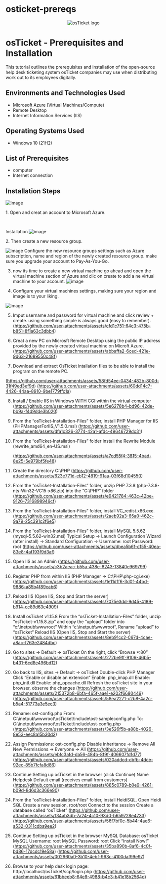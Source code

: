 # osticket-prereqs
<p align="center">
<img src="https://i.imgur.com/Clzj7Xs.png" alt="osTicket logo"/>
</p>

<h1>osTicket - Prerequisites and Installation</h1>
This tutorial outlines the prerequisites and installation of the open-source help desk ticketing system osTicket companies may use when distributing work out to its employees digitally.<br />



<h2>Environments and Technologies Used</h2>

- Microsoft Azure (Virtual Machines/Compute)
- Remote Desktop
- Internet Information Services (IIS)

<h2>Operating Systems Used </h2>

- Windows 10</b> (21H2)

<h2>List of Prerequisites</h2>

- computer
- Internet connection


<h2>Installation Steps</h2>

 ![image](https://github.com/hughscode/osticket-prereqs/assets/147445518/f93981d0-89f9-40b1-8a60-f99c444b3f72)
<p>
1. Open and creat an account to Microsoft Azure.
</p>
<br />






Installation
 ![image](https://github.com/hughscode/osticket-prereqs/assets/147445518/79359a46-895f-498d-9125-4b408fa59f95)

<p>
2. Then create a new resource group.
  
 ![image](https://github.com/hughscode/osticket-prereqs/assets/147445518/fe95473c-fb08-4316-b2f4-4a8a1dbfb42c)
Configure the new resource groups settings such as Azure subscription, name and region of the newly created resource group. make sure you upgrade your account to Pay-As-You-Go.


3. now its time to create a new virtual machine go ahead and open the virtual machine section of Azure and clic on create to add a ne virtual machine to your account.
 ![image](https://github.com/hughscode/osticket-prereqs/assets/147445518/debf1236-2497-4175-a6ef-9294ff54fe08)


4. Configure your virtual machines settings, making sure your region and image is to your liking.

![image](https://github.com/hughscode/osticket-prereqs/assets/147445518/d19968f3-ea49-464c-8c2e-7cbef8e7a6de)


5. Imput username and password for virtual machine and click review + create. using something simple is always good (easy to remember).
(https://github.com/user-attachments/assets/cfd1c751-64c3-475b-b851-8f1a63c3dbb4)
[
](https://imgur.com/a/xjcgplH)

7. Creat a new PC on Microsft Remote Desktop using the public IP address provided by the newly created virtual machine on Microft Azure.
(https://github.com/user-attachments/assets/abbaffa2-6ced-421e-9d63-21689550c48f)


8. Download and extract OsTicket intallation files to be able to install the program on the remote PC. [
](https://docs.google.com/document/d/1DyjX8LeVU98LjhXO2t2K2F0aHywI2N9GD57T3taO5qo/edit?pli=1&tab=t.0)

(https://github.com/user-attachments/assets/58fd54ee-0434-482b-800d-31f49ed3ef9d)
(https://github.com/user-attachments/assets/60dd14c7-4426-44aa-8910-9be1779ffc1a)


8. Install / Enable IIS in Windows WITH CGI within the virtual computer
(https://github.com/user-attachments/assets/5e6278b4-bd96-42de-bb9a-f4d9dde3b020)


9. From the “osTicket-Installation-Files” folder, install PHP Manager for IIS (PHPManagerForIIS_V1.5.0.msi)
(https://github.com/user-attachments/assets/dfa1c326-3774-42a1-afdc-49646729dc31)


  10. From the “osTicket-Installation-Files” folder install the Rewrite Module (rewrite_amd64_en-US.msi)<p>
  (https://github.com/user-attachments/assets/a7cd55f4-3815-4bad-8e25-5e979bf5fe48)


11. Create the directory C:\PHP
(https://github.com/user-attachments/assets/623e771d-eb12-4819-91aa-03f68d104550)


12. From the “osTicket-Installation-Files” folder, unzip PHP 7.3.8 (php-7.3.8-nts-Win32-VC15-x86.zip) into the “C:\PHP” folder
(https://github.com/user-attachments/assets/e9421784-463c-42be-9126-7316898946cf)


13. From the “osTicket-Installation-Files” folder, install VC_redist.x86.exe.
(https://github.com/user-attachments/assets/2aeb92a3-65a0-462c-9a79-25c391c2f6e5)


14. From the “osTicket-Installation-Files” folder, install MySQL 5.5.62 (mysql-5.5.62-win32.msi)
Typical Setup ->
Launch Configuration Wizard (after install) ->
Standard Configuration ->
Username: root
Password: root
(https://github.com/user-attachments/assets/dbea5b6f-c155-40ea-83e8-4af193f9d3af)


15. Open IIS as an Admin
(https://github.com/user-attachments/assets/c3b2aeac-b55a-438e-8243-13840e969799)


16. Register PHP from within IIS (PHP Manager -> C:\PHP\php-cgi.exe)
(https://github.com/user-attachments/assets/1e11d1f6-3d0f-44bd-9886-a85b4f89cab6)


17. Reload IIS (Open IIS, Stop and Start the server)
(https://github.com/user-attachments/assets/7075e3dd-9d45-4189-b914-cc89d63e4909)


18. Install osTicket v1.15.8
From the “osTicket-Installation-Files” folder, unzip “osTicket-v1.15.8.zip” and copy the “upload” folder into “c:\inetpub\wwwroot”
Within “c:\inetpub\wwwroot”, Rename “upload” to “osTicket”
Reload IIS (Open IIS, Stop and Start the server)
(https://github.com/user-attachments/assets/8eb91cc2-067d-4cae-a8ac-f763e2484dbc)


19. Go to sites -> Default -> osTicket
On the right, click “Browse *:80”
(https://github.com/user-attachments/assets/272be9ff-9106-46b5-b431-6cd8e496bd12)


20. Go back to IIS, sites -> Default -> osTicket
Double-click PHP Manager
Click “Enable or disable an extension”
Enable: php_imap.dll
Enable: php_intl.dll
Enable: php_opcache.dll
Refresh the osTicket site in your browser, observe the changes
(https://github.com/user-attachments/assets/215372b8-6bfa-465f-aae1-e202f6680449)
(https://github.com/user-attachments/assets/58ea2271-c2b8-4a2c-b5a4-51773a3e5ec3)


21. Rename: ost-config.php
From: C:\inetpub\wwwroot\osTicket\include\ost-sampleconfig.php
To: C:\inetpub\wwwroot\osTicket\include\ost-config.php
(https://github.com/user-attachments/assets/3e526f5b-a88b-4026-8e53-eec8a15b30d2)


22. Assign Permissions: ost-config.php
Disable inheritance -> Remove All
New Permissions -> Everyone -> All
(https://github.com/user-attachments/assets/ebfc3afd-da56-484b-8f9f-406607fd1d77)
(https://github.com/user-attachments/assets/020addcd-dbfb-4dce-92ec-85b7fcfa8d86)


23. Continue Setting up osTicket in the browser (click Continue)
Name Helpdesk
Default email (receives email from customers)
(https://github.com/user-attachments/assets/885c0789-b0e9-4261-b09d-8d6d3c366e90)


24. From the “osTicket-Installation-Files” folder, install HeidiSQL.
Open Heidi SQL
Create a new session, root/root
Connect to the session
Create a database called “osTicket”
(https://github.com/user-attachments/assets/134ab3db-7a24-4c10-93d0-b659728e4733)
(https://github.com/user-attachments/assets/56f7bf0c-5b44-4ae6-a532-0311cdba9ee2)


25. Continue Setting up osTicket in the browser
MySQL Database: osTicket
MySQL Username: root
MySQL Password: root
Click “Install Now!”
(https://github.com/user-attachments/assets/35ba890b-8af6-4c0f-bd86-17dcdc19e58a)
(https://github.com/user-attachments/assets/002960a0-3b10-4ebf-963c-4100daf99e97)


26. Browse to your help desk login page: http://localhost/osTicket/scp/login.php
(https://github.com/user-attachments/assets/61bbeeb8-64e8-4988-b4c3-b41e18b2564d)

















</p>


